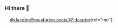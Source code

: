 ### Hi there 👋

<img src="https://user-images.githubusercontent.com/166466/165858404-175de784-e9c0-43e4-a57b-baf6d1555792.svg" width="16" height="16">[@daspbn@mastodon.social/@daspbn](https://mastodon.social/@daspbn){rel="me"}
 
<!--
**dspangenberg/dspangenberg** is a ✨ _special_ ✨ repository because its `README.md` (this file) appears on your GitHub profile.

Here are some ideas to get you started:

- 🔭 I’m currently working on ...
- 🌱 I’m currently learning ...
- 👯 I’m looking to collaborate on ...
- 🤔 I’m looking for help with ...
- 💬 Ask me about ...
- 📫 How to reach me: ...
- 😄 Pronouns: ...
- ⚡ Fun fact: ...
-->
